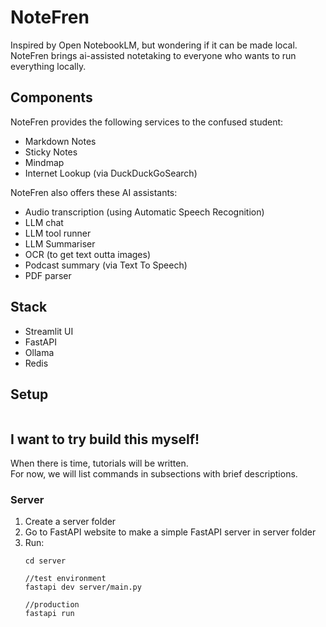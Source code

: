 # NoteFren

Inspired by Open NotebookLM, but wondering if it can be made local.  
NoteFren brings ai-assisted notetaking to everyone who wants to run everything locally. 

## Components  
NoteFren provides the following services to the confused student:  
- Markdown Notes
- Sticky Notes
- Mindmap
- Internet Lookup (via DuckDuckGoSearch)

NoteFren also offers these AI assistants:
- Audio transcription (using Automatic Speech Recognition)
- LLM chat
- LLM tool runner
- LLM Summariser
- OCR (to get text outta images)
- Podcast summary (via Text To Speech)
- PDF parser

## Stack
- Streamlit UI
- FastAPI
- Ollama
- Redis

## Setup
```

```

## I want to try build this myself!
When there is time, tutorials will be written.  
For now, we will list commands in subsections with brief descriptions.  

### Server
1. Create a server folder
2. Go to FastAPI website to make a simple FastAPI server in server folder
3. Run: 
    ```
    cd server
    
    //test environment
    fastapi dev server/main.py

    //production
    fastapi run
    ```
